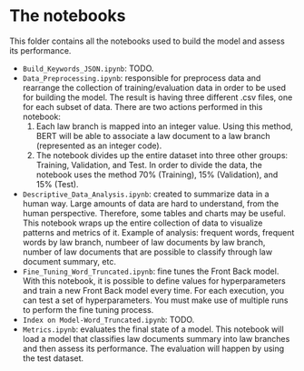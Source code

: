 # The notebooks

This folder contains all the notebooks used to build the model and assess its performance.

- `Build_Keywords_JSON.ipynb`: TODO.
- `Data_Preprocessing.ipynb`: responsible for preprocess data and rearrange the collection of training/evaluation data in order to be used for building the model. The result is having three different .csv files, one for each subset of data. There are two actions performed in this notebook:
  1. Each law branch is mapped into an integer value. Using this method, BERT will be able to associate a law document to a law branch (represented as an integer code).
  2. The notebook divides up the entire dataset into three other groups: Training, Validation, and Test. In order to divide the data, the notebook uses the method 70% (Training), 15% (Validation), and 15% (Test).
- `Descriptive_Data_Analysis.ipynb`: created to summarize data in a human way. Large amounts of data are hard to understand, from the human perspective. Therefore, some tables and charts may be useful. This notebook wraps up the entire collection of data to visualize patterns and metrics of it. Example of analysis: frequent words, frequent words by law branch, numbeer of law documents by law branch, number of law documents that are possible to classify through law document summary, etc.
- `Fine_Tuning_Word_Truncated.ipynb`: fine tunes the Front Back model. With this notebook, it is possible to define values for hyperparameters and train a new Front Back model every time. For each execution, you can test a set of hyperparameters. You must make use of multiple runs to perform the fine tuning process.
- `Index on Model-Word_Truncated.ipynb`: TODO.
- `Metrics.ipynb`: evaluates the final state of a model. This notebook will load a model that classifies law documents summary into law branches and then assess its performance. The evaluation will happen by using the test dataset.
